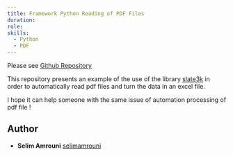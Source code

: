 ```yaml
---
title: Framework Python Reading of PDF Files
duration: 
role: 
skills:
  - Python
  - PDF
---
```


Please see [Github Repository](https://github.com/selimamrouni/framework-python-reading-of-pdf-files/edit/master/README.md)

This repository presents an example of the use of the library [slate3k](https://pypi.org/project/slate3k/) in order to automatically read pdf files and turn the data in an excel file. 

I hope it can help someone with the same issue of automation processing of pdf file ! 
## Author

* **Selim Amrouni** [selimamrouni](https://github.com/selimamrouni)
